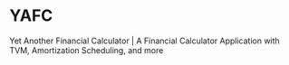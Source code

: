 # YAFC
Yet Another Financial Calculator | A Financial Calculator Application with TVM, Amortization Scheduling, and more 
